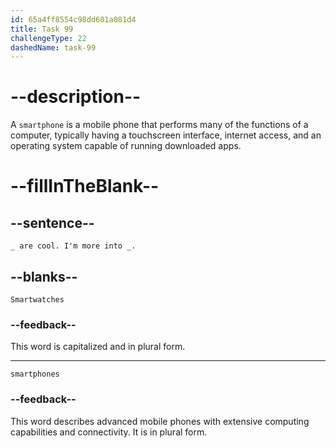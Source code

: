 ```yaml
---
id: 65a4ff8554c98dd601a081d4
title: Task 99
challengeType: 22
dashedName: task-99
---
```


<!--
AUDIO REFERENCE:
Sarah: Smartwatches are cool. I'm more into smartphones.
-->

# --description--

A `smartphone` is a mobile phone that performs many of the functions of a computer, typically having a touchscreen interface, internet access, and an operating system capable of running downloaded apps. 

# --fillInTheBlank--

## --sentence--

`_ are cool. I'm more into _.`

## --blanks--

`Smartwatches`

### --feedback--

This word is capitalized and in plural form.

---

`smartphones`

### --feedback--

This word describes advanced mobile phones with extensive computing capabilities and connectivity. It is in plural form.
